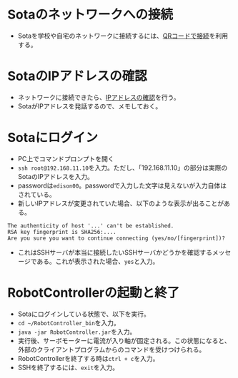 # Sotaのネットワークへの接続
- Sotaを学校や自宅のネットワークに接続するには、[QRコードで接続](https://vstone.co.jp/sotamanual/index.php?QR%E3%82%B3%E3%83%BC%E3%83%89%E3%81%A7%E6%8E%A5%E7%B6%9A)を利用する。

# SotaのIPアドレスの確認
- ネットワークに接続できたら、[IPアドレスの確認](https://vstone.co.jp/sotamanual/index.php?%E3%83%8D%E3%83%83%E3%83%88%E3%83%AF%E3%83%BC%E3%82%AF%E7%B5%8C%E7%94%B1%E3%81%A7%E3%83%AD%E3%82%B0%E3%82%A4%E3%83%B3%E3%81%99%E3%82%8B#f061e62f)を行う。
- SotaがIPアドレスを発話するので、メモしておく。

# Sotaにログイン
- PC上でコマンドプロンプトを開く
- `ssh root@192.168.11.10`を入力。ただし、「192.168.11.10」の部分は実際のSotaのIPアドレスを入力。
- passwordは`edison00`。passwordで入力した文字は見えないが入力自体はされている。
- 新しいIPアドレスが変更されていた場合、以下のような表示が出ることがある。
```
The authenticity of host '...' can't be established.
RSA key fingerprint is SHA256:....
Are you sure you want to continue connecting (yes/no/[fingerprint])?
```
- これはSSHサーバが本当に接続したいSSHサーバかどうかを確認するメッセージである。これが表示された場合、`yes`と入力。

# RobotControllerの起動と終了
- Sotaにログインしている状態で、以下を実行。
- `cd ~/RobotController_bin`を入力。
- `java -jar RobotController.jar`を入力。
- 実行後、サーボモーターに電流が入り軸が固定される。この状態になると、外部のクライアントプログラムからのコマンドを受けつけられる。
- RobotControllerを終了する時は`ctrl + c`を入力。
- SSHを終了するには、`exit`を入力。
